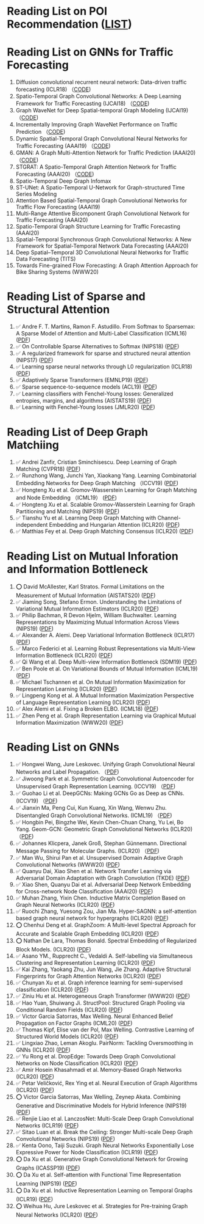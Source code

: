 # Reading List on POI Recommendation ([LIST](https://github.com/DeepGraphLearning/RecommenderSystems/blob/master/readingList.md))

# Reading List on GNNs for Traffic Forecasting
1. Diffusion convolutional recurrent neural network: Data-driven traffic forecasting (ICLR18) （[CODE](https://github.com/liyaguang/DCRNN)) 
1. Spatio-Temporal Graph Convolutional Networks: A Deep Learning Framework for Traffic Forecasting (IJCAI18) （[CODE](https://github.com/VeritasYin/STGCN_IJCAI-18))
1. Graph WaveNet for Deep Spatial-temporal Graph Modeling (IJCAI19) （[CODE](https://github.com/nnzhan/Graph-WaveNet))
1. Incrementally Improving Graph WaveNet Performance on Traffic Prediction （[CODE](https://github.com/sshleifer/Graph-WaveNet))	
1. Dynamic Spatial-Temporal Graph Convolutional Neural Networks for Traffic Forecasting (AAAI19) （[CODE]())
1. GMAN: A Graph Multi-Attention Network for Traffic Prediction (AAAI20) （[CODE](https://github.com/zhengchuanpan/GMAN))
1. STGRAT: A Spatio-Temporal Graph Attention Network for Traffic Forecasting (AAAI20) （[CODE]())
1. Spatio-Temporal Deep Graph Infomax 
1. ST-UNet: A Spatio-Temporal U-Network for Graph-structured Time Series Modeling
1. Attention Based Spatial-Temporal Graph Convolutional Networks for Traffic Flow Forecasting (AAAI19)
1. Multi-Range Attentive Bicomponent Graph Convolutional Network for Traffic Forecasting (AAAI20)
1. Spatio-Temporal Graph Structure Learning for Traffic Forecasting (AAAI20)
1. Spatial-Temporal Synchronous Graph Convolutional Networks: A New Framework for Spatial-Temporal Network Data Forecasting (AAAI20)
1. Deep Spatial–Temporal 3D Convolutional Neural Networks for Traffic Data Forecasting (TITS)
1. Towards Fine-grained Flow Forecasting: A Graph Attention Approach for Bike Sharing Systems (WWW20)

# Reading List of Sparse and Structural Attention
1. :white_check_mark: Andre F. T. Martins, Ramon F. Astudillo.  From Softmax to Sparsemax: A Sparse Model of Attention and Multi-Label Classification (ICML16) ([PDF](https://arxiv.org/pdf/1602.02068.pdf))
1. :white_check_mark: On Controllable Sparse Alternatives to Softmax (NIPS18) ([PDF](https://arxiv.org/pdf/1810.11975.pdf))
1. :white_check_mark: A regularized framework for sparse and structured neural attention (NIPS17) ([PDF](https://arxiv.org/pdf/1705.07704.pdf))
1. :white_check_mark: Learning sparse neural networks through L0 regularization (ICLR18) ([PDF](https://openreview.net/pdf?id=H1Y8hhg0b))
1. :white_check_mark: Adaptively Sparse Transformers (EMNLP19) ([PDF](https://arxiv.org/pdf/1909.00015.pdf))
1. :white_check_mark: Sparse sequence-to-sequence models (ACL19) ([PDF](https://www.aclweb.org/anthology/P19-1146.pdf))
1. :white_check_mark: Learning classifiers with Fenchel-Young losses: Generalized entropies, margins, and algorithms (AISTATS19) ([PDF](https://arxiv.org/pdf/1805.09717.pdf))
1. :white_check_mark: Learning with Fenchel-Young losses (JMLR20) ([PDF](http://jmlr.org/papers/volume21/19-021/19-021.pdf))

# Reading List of Deep Graph Matchiing
1. :white_check_mark: Andrei Zanfir, Cristian Sminchisescu. Deep Learning of Graph Matching (CVPR18) ([PDF](http://openaccess.thecvf.com/content_cvpr_2018/papers/Zanfir_Deep_Learning_of_CVPR_2018_paper.pdf))
1. :white_check_mark: Runzhong Wang, Junchi Yan, Xiaokang Yang. Learning Combinatorial Embedding Networks for Deep Graph Matching （ICCV19) ([PDF](https://arxiv.org/pdf/1904.00597.pdf))
1. :white_check_mark: Hongteng Xu et al. Gromov-Wasserstein Learning for Graph Matching and Node Embedding （ICML19） ([PDF](https://arxiv.org/pdf/1901.06003.pdf))
1. :white_check_mark: Hongteng Xu et al. Scalable Gromov-Wasserstein Learning for Graph Partitioning and Matching (NIPS19) ([PDF](https://arxiv.org/pdf/1905.07645v1.pdf))	
1. :white_check_mark: Tianshu Yu et al. Learning Deep Graph Matching with Channel-independent Embedding and Hungarian Attention (ICLR20) ([PDF](https://openreview.net/forum?id=rJgBd2NYPH))
1. :white_check_mark: Matthias Fey et al. Deep Graph Matching Consensus (ICLR20) ([PDF](https://openreview.net/forum?id=HyeJf1HKvS))

# Reading List on Mutual Inforation and Information Bottleneck
1. :o: David McAllester, Karl Stratos. Formal Limitations on the Measurement of Mutual Information (AISTATS20) ([PDF](http://www.karlstratos.com/publications/aistats20limit.pdf))
1. :white_check_mark: Jiaming Song, Stefano Ermon. Understanding the Limitations of Variational Mutual Information Estimators (ICLR20) ([PDF](https://arxiv.org/pdf/1910.06222.pdf))
1. :white_check_mark: Philip Bachman, R Devon Hjelm, William Buchwalter. Learning Representations by Maximizing Mutual Information Across Views (NIPS19) ([PDF](https://arxiv.org/pdf/1906.00910.pdf))
1. :white_check_mark: Alexander A. Alemi. Deep Variational Information Bottleneck (ICLR17) ([PDF](https://arxiv.org/pdf/1612.00410.pdf))
1. :white_check_mark: Marco Federici et al. Learning Robust Representations via Multi-View Information Bottleneck (ICLR20) ([PDF](https://openreview.net/pdf?id=B1xwcyHFDr))
1. :white_check_mark: Qi Wang et al. Deep Multi-view Information Bottleneck (SDM19) ([PDF](https://epubs.siam.org/doi/pdf/10.1137/1.9781611975673.5))
1. :white_check_mark: Ben Poole et al. On Variational Bounds of Mutual Information (ICML19) ([PDF](https://arxiv.org/pdf/1905.06922.pdf))
1. :white_check_mark: Michael Tschannen et al. On Mutual Information Maximization for Representation Learning  (ICLR20) ([PDF](https://arxiv.org/pdf/1907.13625.pdf))
1. :white_check_mark: Lingpeng Kong et al. A Mutual Information Maximization Perspective of Language Representation Learning (ICLR20) ([PDF](https://arxiv.org/pdf/1905.06922.pdf))
1. :white_check_mark: Alex Alemi et al. Fixing a Broken ELBO. (ICML18) ([PDF](https://arxiv.org/pdf/1711.00464.pdf))
1. :white_check_mark: Zhen Peng et al. Graph Representation Learning via Graphical Mutual Information Maximization (WWW20) ([PDF](https://arxiv.org/pdf/2002.01169.pdf)) 	



# Reading List on GNNs
1. :white_check_mark: Hongwei Wang, Jure Leskovec. Unifying Graph Convolutional Neural Networks and Label Propagation. （[PDF](https://arxiv.org/pdf/2002.06755.pdf))
1. :white_check_mark: Jiwoong Park et al. Symmetric Graph Convolutional Autoencoder for Unsupervised Graph Representation Learning. (ICCV19) （[PDF](https://arxiv.org/pdf/1908.02441.pdf)) 	
1. :white_check_mark: Guohao Li et al. DeepGCNs: Making GCNs Go as Deep as CNNs. (ICCV19) （[PDF](https://arxiv.org/pdf/1910.06849.pdf)) 
1. :white_check_mark: Jianxin Ma, Peng Cui, Kun Kuang, Xin Wang, Wenwu Zhu. Disentangled Graph Convolutional Networks. (ICML19) （[PDF](http://proceedings.mlr.press/v97/ma19a/ma19a.pdf)) 	
1. :white_check_mark: Hongbin Pei, Bingzhe Wei, Kevin Chen-Chuan Chang, Yu Lei, Bo Yang. Geom-GCN: Geometric Graph Convolutional Networks (ICLR20) （[PDF](https://arxiv.org/pdf/2002.05287.pdf)) 	
1. :white_check_mark: Johannes Klicpera, Janek Groß, Stephan Günnemann. Directional Message Passing for Molecular Graphs. (ICLR20) （[PDF](https://openreview.net/pdf?id=B1eWbxStPH))
1. :white_check_mark: Man Wu, Shirui Pan et al. Unsupervised Domain Adaptive Graph Convolutional Networks (WWW20) ([PDF](https://www.researchgate.net/publication/338844424_Unsupervised_Domain_Adaptive_Graph_Convolutional_Networks)) 	
1. :white_check_mark: Quanyu Dai, Xiao Shen et al. Network Transfer Learning via Adversarial Domain Adaptation with Graph Convolution (TKDE) ([PDF](https://arxiv.org/pdf/1909.01541.pdf)) 	
1. :white_check_mark: Xiao Shen, Quanyu Dai et al. Adversarial Deep Network Embedding for Cross-network Node Classification (AAAI20) ([PDF](https://arxiv.org/pdf/2002.07366.pdf)) 	
1. :white_check_mark: Muhan Zhang, Yixin Chen. Inductive Matrix Completion Based on Graph Neural Networks (ICLR20) ([PDF](https://arxiv.org/pdf/1904.12058.pdf))
1. :white_check_mark: Ruochi Zhang, Yuesong Zou, Jian Ma. Hyper-SAGNN: a self-attention based graph neural network for hypergraphs (ICLR20) ([PDF](https://arxiv.org/pdf/1911.02613.pdf))
1. :o: Chenhui Deng et al. GraphZoom: A Multi-level Spectral Approach for Accurate and Scalable Graph Embedding (ICLR20) ([PDF](https://arxiv.org/pdf/1910.02370.pdf))
1. :o: Nathan De Lara, Thomas Bonald. Spectral Embedding of Regularized Block Models. (ICLR20) ([PDF](https://arxiv.org/pdf/1912.10903.pdf))
1. :white_check_mark: Asano YM., Rupprecht C., Vedaldi A. Self-labelling via Simultaneous Clustering and Representation Learning (ICLR20) ([PDF](https://arxiv.org/pdf/1911.05371.pdf))
1. :white_check_mark: Kai Zhang, Yaokang Zhu, Jun Wang, Jie Zhang. Adaptive Structural Fingerprints for Graph Attention Networks (ICLR20) ([PDF](https://openreview.net/pdf?id=BJxWx0NYPr))
1. :white_check_mark: Chunyan Xu et al. Graph inference learning for semi-supervised classification (ICLR20) ([PDF](https://arxiv.org/pdf/2001.06137.pdf))
1. :white_check_mark: Ziniu Hu et al. Heterogeneous Graph Transformer (WWW20) ([PDF](https://arxiv.org/pdf/2003.01332.pdf))
1. :white_check_mark: Hao Yuan, Shuiwang Ji. StructPool: Structured Graph Pooling via Conditional Random Fields (ICLR20) ([PDF](https://openreview.net/pdf?id=BJxg_hVtwH))
1. :white_check_mark: Victor Garcia Satorras, Max Welling. Neural Enhanced Belief Propagation on Factor Graphs (ICML20) ([PDF](https://arxiv.org/pdf/2003.01998.pdf))
1. :white_check_mark: Thomas Kipf, Elise van der Pol, Max Welling. Contrastive Learning of Structured World Models (ICLR20) ([PDF](https://arxiv.org/pdf/1911.12247.pdf))
1. :white_check_mark: Lingxiao Zhao, Leman Akoglu. PairNorm: Tackling Oversmoothing in GNNs (ICLR20) ([PDF](https://openreview.net/pdf?id=rkecl1rtwB))
1. :white_check_mark: Yu Rong et al. DropEdge: Towards Deep Graph Convolutional Networks on Node Classification (ICLR20) ([PDF](https://arxiv.org/pdf/1907.10903.pdf))
1. :white_check_mark: Amir Hosein Khasahmadi et al. Memory-Based Graph Networks (ICLR20) ([PDF](https://arxiv.org/pdf/2002.09518.pdf))
1. :white_check_mark: Petar Veličković, Rex Ying et al. Neural Execution of Graph Algorithms (ICLR20) ([PDF](https://arxiv.org/pdf/1910.10593.pdf))
1. :o: Victor Garcia Satorras, Max Welling, Zeynep Akata. Combining Generative and Discriminative Models for Hybrid Inference (NIPS19) ([PDF](https://arxiv.org/pdf/1906.02547.pdf))
1. :white_check_mark: Renjie Liao et al. LanczosNet: Multi-Scale Deep Graph Convolutional Networks (ICLR19) ([PDF](https://arxiv.org/pdf/1901.01484.pdf))
1. :white_check_mark: Sitao Luan et al. Break the Ceiling: Stronger Multi-scale Deep Graph Convolutional Networks (NIPS19)  ([PDF](https://arxiv.org/pdf/1906.02174.pdf))
1. :white_check_mark: Kenta Oono, Taiji Suzuki. Graph Neural Networks Exponentially Lose Expressive Power for Node Classification (ICLR19) ([PDF](https://openreview.net/pdf?id=S1ldO2EFPr))
1. :o: Da Xu et al. Generative Graph Convolutional Network for Growing Graphs (ICASSP19) ([PDF](https://arxiv.org/pdf/1903.02640.pdf))
1. :o: Da Xu et al. Self-attention with Functional Time Representation Learning (NIPS19) ([PDF](https://arxiv.org/pdf/1911.12864.pdf))
1. :o: Da Xu et al. Inductive Representation Learning on Temporal Graphs (ICLR19) ([PDF](https://arxiv.org/pdf/2002.07962.pdf))
1. :o: Weihua Hu, Jure Leskovec et al. Strategies for Pre-training Graph Neural Networks (ICLR20) ([PDF](https://arxiv.org/pdf/2002.07962.pdf))
 
